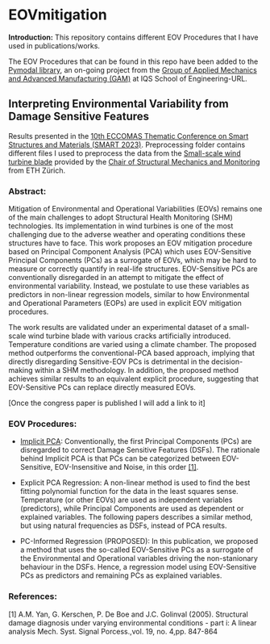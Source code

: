 # EOVmitigation

**Introduction:** This repository contains different EOV Procedures that I have used in publications/works.

The EOV Procedures that can be found in this repo have been added to the [Pymodal library](https://github.com/grcarmenaty/pymodal), an on-going project from the [Group of Applied Mechanics and Advanced Manufacturing (GAM)](https://techtransfer.iqs.edu/grupos/applied-mechanics-and-advanced-manufacturing) at IQS School of Engineering-URL.

## Interpreting Environmental Variability from Damage Sensitive Features
Results presented in the [10th ECCOMAS Thematic Conference on Smart Structures and Materials (SMART 2023)](https://www.smart2023.eu/).
Preprocessing folder contains different files I used to preprocess the data from the [Small-scale wind turbine blade](https://onlinelibrary.wiley.com/doi/epdf/10.1002/stc.2660/) provided by the [Chair of Structural Mechanics and Monitoring](https://chatzi.ibk.ethz.ch/) from ETH Zürich.

### Abstract:
Mitigation of Environmental and Operational Variabilities (EOVs) remains one
of the main challenges to adopt Structural Health Monitoring (SHM) technologies. Its implementation
in wind turbines is one of the most challenging due to the adverse weather and
operating conditions these structures have to face. This work proposes an EOV mitigation
procedure based on Principal Component Analysis (PCA) which uses EOV-Sensitive Principal
Components (PCs) as a surrogate of EOVs, which may be hard to measure or correctly
quantify in real-life structures. EOV-Sensitive PCs are conventionally disregarded in an attempt
to mitigate the effect of environmental variability. Instead, we postulate to use these
variables as predictors in non-linear regression models, similar to how Environmental and Operational
Parameters (EOPs) are used in explicit EOV mitigation procedures. 

The work results are validated under an experimental dataset of a small-scale wind turbine blade with various
cracks artificially introduced. Temperature conditions are varied using a climate chamber. The
proposed method outperforms the conventional-PCA based approach, implying that directly disregarding
Sensitive-EOV PCs is detrimental in the decision-making within a SHM methodology.
In addition, the proposed method achieves similar results to an equivalent explicit procedure,
suggesting that EOV-Sensitive PCs can replace directly measured EOVs.

[Once the congress paper is published I will add a link to it]

### EOV Procedures:
- [Implicit PCA](https://www.sciencedirect.com/science/article/abs/pii/S0888327004001785): Conventionally, the first Principal Components (PCs) are disregarded to correct Damage Sensitive Features (DSFs). The rationale behind Implicit PCA is that PCs can be categorized between EOV-Sensitive, EOV-Insensitive and Noise, in this order [[1]](#1).

- Explicit PCA Regression: A non-linear method is used to find the best fitting polynomial function for the data in the least squares sense. Temperature (or other EOVs) are used as independent variables (predictors), while Principal Components are used as dependent or explained variables. The following papers describes a similar method, but using natural frequencies as DSFs, instead of PCA results.

- PC-Informed Regression (PROPOSED): In this publication, we proposed a method that uses the so-called EOV-Sensitive PCs as a surrogate of the Environmental and Operational variables driving the non-stanionary behaviour in the DSFs. Hence, a regression model using EOV-Sensitive PCs as predictors and remaining PCs as explained variables.

### References:
<a id="1">[1]</a> 
A.M. Yan, G. Kerschen, P. De Boe and J.C. Golinval (2005). 
Structural damage diagnosis under varying environmental conditions - part i: A linear analysis 
Mech. Syst. Signal Porcess.,vol. 19, no. 4,pp. 847-864

